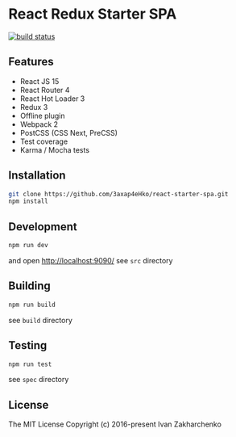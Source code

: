 # React Redux Starter SPA

[![build status](https://travis-ci.org/3axap4eHko/react-starter-spa.svg?branch=master)](https://travis-ci.org/3axap4eHko/react-starter-spa)

## Features
 - React JS 15
 - React Router 4
 - React Hot Loader 3
 - Redux 3
 - Offline plugin
 - Webpack 2
 - PostCSS (CSS Next, PreCSS)
 - Test coverage
 - Karma / Mocha tests

## Installation

``` bash
git clone https://github.com/3axap4eHko/react-starter-spa.git
npm install
```

## Development

``` bash
npm run dev
```
and open [http://localhost:9090/](http://localhost:9090/)
see `src` directory

## Building
``` bash
npm run build
```
see `build` directory

## Testing
``` bash
npm run test
```
see `spec` directory

## License

The MIT License Copyright (c) 2016-present Ivan Zakharchenko